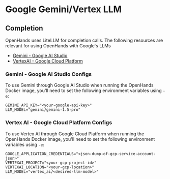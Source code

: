 # Google Gemini/Vertex LLM

## Completion

OpenHands uses LiteLLM for completion calls. The following resources are relevant for using OpenHands with Google's LLMs

- [Gemini - Google AI Studio](https://docs.litellm.ai/docs/providers/gemini)
- [VertexAI - Google Cloud Platform](https://docs.litellm.ai/docs/providers/vertex)

### Gemini - Google AI Studio Configs

To use Gemini through Google AI Studio when running the OpenHands Docker image, you'll need to set the following environment variables using `-e`:

```
GEMINI_API_KEY="<your-google-api-key>"
LLM_MODEL="gemini/gemini-1.5-pro"
```

### Vertex AI - Google Cloud Platform Configs

To use Vertex AI through Google Cloud Platform when running the OpenHands Docker image, you'll need to set the following environment variables using `-e`:

```
GOOGLE_APPLICATION_CREDENTIALS="<json-dump-of-gcp-service-account-json>"
VERTEXAI_PROJECT="<your-gcp-project-id>"
VERTEXAI_LOCATION="<your-gcp-location>"
LLM_MODEL="vertex_ai/<desired-llm-model>"
```
